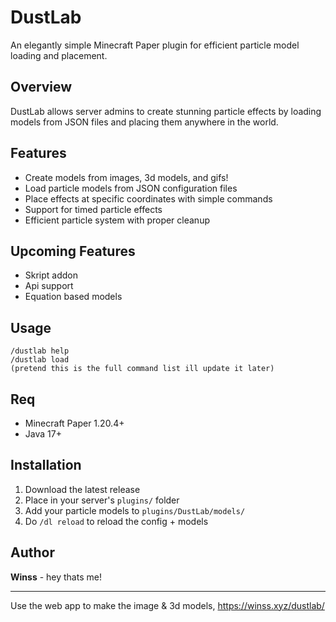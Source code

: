# DustLab

An elegantly simple Minecraft Paper plugin for efficient particle model loading and placement.

## Overview
DustLab allows server admins to create stunning particle effects by loading models from JSON files and placing them anywhere in the world.

## Features
- Create models from images, 3d models, and gifs!
- Load particle models from JSON configuration files
- Place effects at specific coordinates with simple commands
- Support for timed particle effects
- Efficient particle system with proper cleanup

## Upcoming Features
- Skript addon
- Api support
- Equation based models

## Usage
```
/dustlab help
/dustlab load 
(pretend this is the full command list ill update it later)
```

## Req
- Minecraft Paper 1.20.4+
- Java 17+

## Installation
1. Download the latest release
2. Place in your server's `plugins/` folder
3. Add your particle models to `plugins/DustLab/models/`
4. Do `/dl reload` to reload the config + models 

## Author
**Winss** - hey thats me!

---
Use the web app to make the image & 3d models, https://winss.xyz/dustlab/
